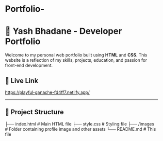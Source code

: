 # Portfolio-

# 💼 Yash Bhadane - Developer Portfolio

Welcome to my personal web portfolio built using **HTML** and **CSS**. This website is a reflection of my skills, projects, education, and passion for front-end development.

## 🔗 Live Link
https://playful-ganache-fd4ff7.netlify.app/
<!-- Replace with your deployed Netlify/Vercel/GitHub Pages link -->

---

## 📂 Project Structure
├── index.html # Main HTML file
├── style.css # Styling file
├── /images # Folder containing profile image and other assets
└── README.md # This file

